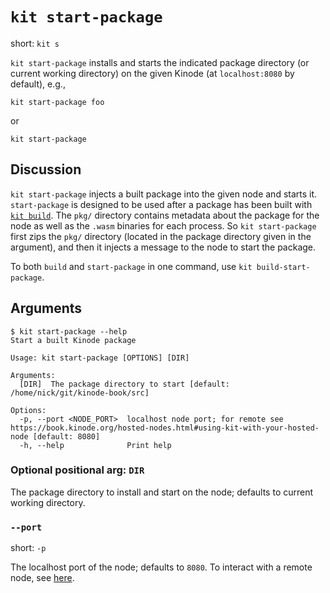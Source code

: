 # `kit start-package`

short: `kit s`

`kit start-package` installs and starts the indicated package directory (or current working directory) on the given Kinode (at `localhost:8080` by default), e.g.,

```
kit start-package foo
```

or

```
kit start-package
```

## Discussion

`kit start-package` injects a built package into the given node and starts it.
`start-package` is designed to be used after a package has been built with [`kit build`](./build.md).
The `pkg/` directory contains metadata about the package for the node as well as the `.wasm` binaries for each process.
So `kit start-package` first zips the `pkg/` directory (located in the package directory given in the argument), and then it injects a message to the node to start the package.

To both `build` and `start-package` in one command, use `kit build-start-package`.

## Arguments

```
$ kit start-package --help
Start a built Kinode package

Usage: kit start-package [OPTIONS] [DIR]

Arguments:
  [DIR]  The package directory to start [default: /home/nick/git/kinode-book/src]

Options:
  -p, --port <NODE_PORT>  localhost node port; for remote see https://book.kinode.org/hosted-nodes.html#using-kit-with-your-hosted-node [default: 8080]
  -h, --help              Print help
```

### Optional positional arg: `DIR`

The package directory to install and start on the node; defaults to current working directory.

### `--port`

short: `-p`

The localhost port of the node; defaults to `8080`.
To interact with a remote node, see [here](../hosted-nodes.md#using-kit-with-your-hosted-node).

